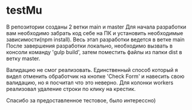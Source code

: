 # testMu
В репозитории созданы 2 ветки main и master
Для начала разработки вам необходимо забрать код себе на ПК и установить необходимые зависимости(npm install).
Весь этап разработки ведется в ветке main
После завершения разработки локально, необходимо вызвать в консоли команду 'gulp build', затем поместить файлы из папки dist в ветку master.

Валидацию не смог реализовать. Единственный способ который я видел отменить обработчик на кнопке 'Check Form' и навесить свою валидацию, но я посчитал что это неверно.
Для колонки workers реализовал удаление строки по клику на крестик.

Спасибо за предоставленное тестовое, было интерессно)
